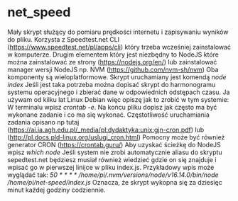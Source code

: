 # net_speed

Mały skrypt służący do pomiaru prędkości internetu i zapisywaniu wyników do pliku. Korzysta z Speedtest.net CLI (https://www.speedtest.net/pl/apps/cli) który trzeba wcześniej zainstalować w komputerze.
Drugim elementem który jest niezbędny to NodeJS które można zainstalować ze strony (https://nodejs.org/en/) lub zainstalować manager wersji NodeJS np. NVM (https://github.com/nvm-sh/nvm) Oba komponenty są wieloplatformowe.
Skrypt uruchamiany jest komendą _node index_
Jeśli jest taka potrzeba można dopisać skrypt do harmonogramu systemu operacyjnego i zbierać dane w odpowiednich odstępach czasu. Ja używam od kilku lat Linux Debian więc opiszę jak to zrobić w tym systemie:
W terminalu wpisz _crontab -e_. Na końcu pliku dopisz jak często ma być wykonane zadanie i co ma się wykonać. Częstotliwość uruchamiania zadania opisano np tutaj (https://ai.ia.agh.edu.pl/_media/pl:dydaktyka:unix:gjn-cron.pdf) lub (http://pl.docs.pld-linux.org/uslugi_cron.html) Pomocny może być również generator CRON (https://crontab.guru/) Aby uzyskać ścieżkę do NodeJS wpisz _which node_ Jeśli system nie zrobi automatycznie aliasu do skryptu sepedtest.net będziesz musiał również wiedzieć gdzie on się znajduje i wpisać go w pierwszej linijce w pliku index.js.
Przykładowy wpis może wyglądać tak:
_50 \* \* \* \* /home/pi/.nvm/versions/node/v16.14.0/bin/node /home/pi/net-speed/index.js_
Oznacza, że skrypt wykopna się za dziesięc minut każdej godziny codziennie.
